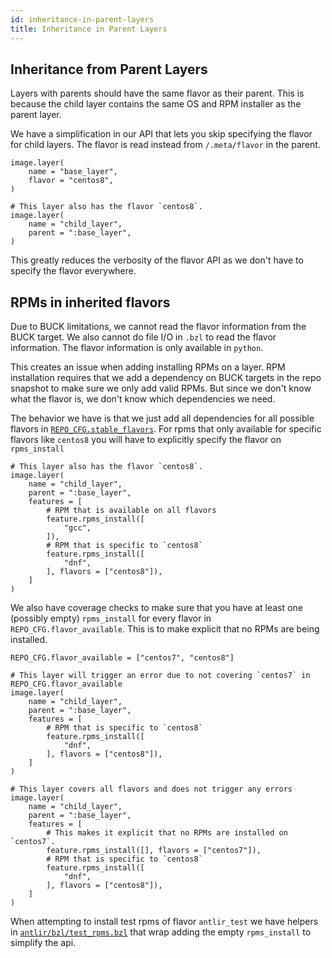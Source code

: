 ```yaml
---
id: inheritance-in-parent-layers
title: Inheritance in Parent Layers
---
```


## Inheritance from Parent Layers

Layers with parents should have the same flavor as their parent.
This is because the child layer contains the same OS and RPM
installer as the parent layer.

We have a simplification in our API that lets you skip specifying
the flavor for child layers. The flavor is read instead from
`/.meta/flavor` in the parent.

```
image.layer(
    name = "base_layer",
    flavor = "centos8",
)

# This layer also has the flavor `centos8`.
image.layer(
    name = "child_layer",
    parent = ":base_layer",
)
```

This greatly reduces the verbosity of the flavor API as we don't have
to specify the flavor everywhere.

## RPMs in inherited flavors

Due to BUCK limitations, we cannot read the flavor information
from the BUCK target. We also cannot do file I/O in `.bzl` to read
the flavor information. The flavor information is only available
in `python`.

This creates an issue when adding installing RPMs on a layer.
RPM installation requires that we add a dependency on BUCK targets
in the repo snapshot to make sure we only add valid RPMs. But since
we don't know what the flavor is, we don't know which dependencies we need.

The behavior we have is that we just add all dependencies for all possible
flavors in [`REPO_CFG.stable_flavors`](stable-flavors.md). For rpms that only available for specific
flavors like `centos8` you will have to explicitly specify the flavor on `rpms_install`

```
# This layer also has the flavor `centos8`.
image.layer(
    name = "child_layer",
    parent = ":base_layer",
    features = [
        # RPM that is available on all flavors
        feature.rpms_install([
            "gcc",
        ]),
        # RPM that is specific to `centos8`
        feature.rpms_install([
            "dnf",
        ], flavors = ["centos8"]),
    ]
)
```

We also have coverage checks to make sure that you have at least one (possibly empty)
`rpms_install` for every flavor in `REPO_CFG.flavor_available`. This is to make
explicit that no RPMs are being installed.

```
REPO_CFG.flavor_available = ["centos7", "centos8"]

# This layer will trigger an error due to not covering `centos7` in REPO_CFG.flavor_available
image.layer(
    name = "child_layer",
    parent = ":base_layer",
    features = [
        # RPM that is specific to `centos8`
        feature.rpms_install([
            "dnf",
        ], flavors = ["centos8"]),
    ]
)

# This layer covers all flavors and does not trigger any errors
image.layer(
    name = "child_layer",
    parent = ":base_layer",
    features = [
        # This makes it explicit that no RPMs are installed on `centos7`.
        feature.rpms_install([], flavors = ["centos7"]),
        # RPM that is specific to `centos8`
        feature.rpms_install([
            "dnf",
        ], flavors = ["centos8"]),
    ]
)
```

When attempting to install test rpms of flavor `antlir_test` we have helpers in [`antlir/bzl/test_rpms.bzl`](../../api/bzl/test_rpms.bzl.md)
that wrap adding the empty `rpms_install` to simplify the api.
